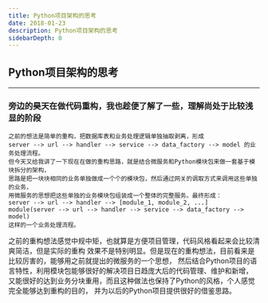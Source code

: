 ```yaml
---
title: Python项目架构的思考
date: 2018-01-23
description: Python项目架构的思考
sidebarDepth: 0
---
```


## Python项目架构的思考

---
### 旁边的昊天在做代码重构，我也趁便了解了一些，理解尚处于比较浅显的阶段
```text
之前的想法是简单的重构，把数据库表和业务处理逻辑单独抽取剥离，形成
server --> url --> handler --> service --> data_factory --> model 的业务处理流程。
但今天又给我讲了一下现在在做的重构思路，就是结合微服务和Python模块包来做一套基于模块拆分的架构，
思路是把一块块相同的业务单独做成一个个的模块包，然后通过网关的调取方式来调用这些单独的业务，
用微服务的思想把这些单独的业务模块包组装成一个整体的完整服务。最终形成：
server --> url --> handler --> [module_1, module_2, ...]
module(server --> url --> handler --> service --> data_factory --> model)
这样的一个业务处理流程。
```
之前的重构想法感觉中规中矩，也就算是方便项目管理，代码风格看起来会比较清爽简洁，但是实际的重构
效果不是特别明显。但是现在的重构想法，目前看来是比较厉害的，能够用之前就提出的微服务的一个思想，
然后结合Python项目的语言特性，利用模块包能够很好的解决项目日趋庞大后的代码管理、维护和新增，
又能很好的达到业务分块重用，而且这种做法也保持了Python的风格，个人感觉完全能够达到重构的目的，
并为以后的Python项目提供很好的借鉴思路。
